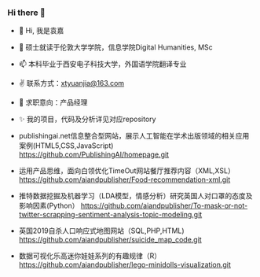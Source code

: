 ### Hi there 👋

<!--
**aiandpublisher/aiandpublisher** is a ✨ _special_ ✨ repository because its `README.md` (this file) appears on your GitHub profile.-->

- 👋 Hi, 我是袁嘉
- 👀 硕士就读于伦敦大学学院，信息学院Digital Humanities, MSc
- 📫 本科毕业于西安电子科技大学，外国语学院翻译专业
- ✌️ 联系方式：xtyuanjia@163.com
- 👏 求职意向：产品经理
- ✨ 我的项目，代码及分析详见对应repository

- publishingai.net信息整合型网站，展示人工智能在学术出版领域的相关应用案例(HTML5,CSS,JavaScript)
  https://github.com/PublishingAI/homepage.git 
- 运用产品思维，面向白领优化TimeOut网站餐厅推荐内容（XML,XSL）
  https://github.com/aiandpublisher/Food-recommendation-xml.git 
- 推特数据挖掘及机器学习（LDA模型，情感分析）研究英国人对口罩的态度及影响因素(Python）
  https://github.com/aiandpublisher/To-mask-or-not-twitter-scrapping-sentiment-analysis-topic-modeling.git 
- 英国2019自杀人口响应式地图网站（SQL,PHP,HTML)
  https://github.com/aiandpublisher/suicide_map_code.git 
- 数据可视化乐高迷你娃娃系列的有趣规律（R）
  https://github.com/aiandpublisher/lego-minidolls-visualization.git 


